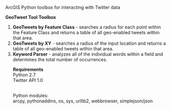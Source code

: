 <p>ArcGIS Python toolbox for interacting with Twitter data</p>

<p><b>GeoTweet Tool Toolbox</b>
</p><ol>
<li>
<b>GeoTweets by Feature Class</b> - searches a radius for each point within the Feature Class and returns a table of all geo-enabled tweets within that area.</li>
<li>
<b>GeoTweets by XY</b> - searches a radius of the input location and returns a table of all geo-enabled tweets within that area.</li>
<li>
<b>Keyword Parser</b> - analyzes all of the individual words within a field and determines the total number of occurrences.</li>


<p><b>Requirements</b><br>
Python 2.7<br>
Twitter API 1.0<br><br></p>

<p>Python modules:<br>
arcpy, pythonaddins, os, sys, urllib2, webbrowser, simplejson/json</p>
</ol></article>
